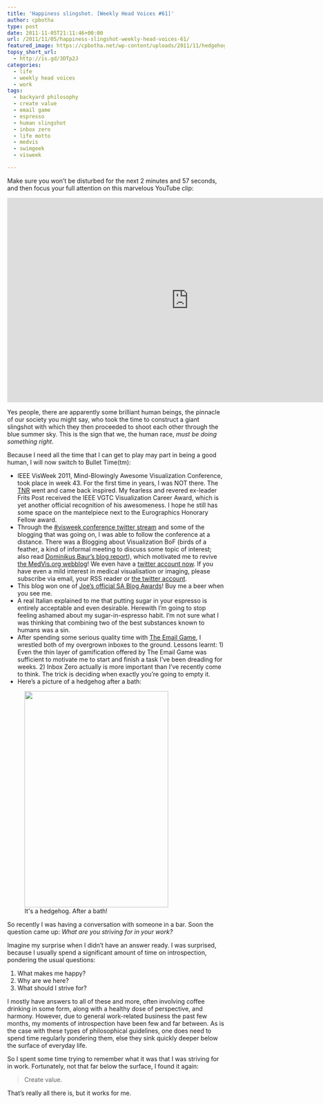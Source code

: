 ```yaml
---
title: 'Happiness slingshot. [Weekly Head Voices #61]'
author: cpbotha
type: post
date: 2011-11-05T21:11:46+00:00
url: /2011/11/05/happiness-slingshot-weekly-head-voices-61/
featured_image: https://cpbotha.net/wp-content/uploads/2011/11/hedgehog_after_a_bath-333x180.jpg
topsy_short_url:
  - http://is.gd/3DTp2J
categories:
  - life
  - weekly head voices
  - work
tags:
  - backyard philosophy
  - create value
  - email game
  - espresso
  - human slingshot
  - inbox zero
  - life motto
  - medvis
  - swimgeek
  - visweek

---
```

Make sure you won’t be disturbed for the next 2 minutes and 57 seconds, and then focus your full attention on this marvelous YouTube clip:

<div class="jetpack-video-wrapper">
<span class="embed-youtube" style="text-align:center; display: block;"><iframe allowfullscreen="true" class="youtube-player" height="473" src="https://www.youtube.com/embed/y_wkQBDDgvI?version=3&amp;rel=1&amp;fs=1&amp;autohide=2&amp;showsearch=0&amp;showinfo=1&amp;iv_load_policy=1&amp;wmode=transparent" style="border:0;" type="text/html" width="840"></iframe></span>
</div>

Yes people, there are apparently some brilliant human beings, the pinnacle of our society you might say, who took the time to construct a giant slingshot with which they then proceeded to shoot each other through the blue summer sky. This is the sign that we, the human race, _must be doing something right_.

Because I need all the time that I can get to play may part in being a good human, I will now switch to Bullet Time(tm):

  * IEEE VisWeek 2011, Mind-Blowingly Awesome Visualization Conference, took place in week 43. For the first time in years, I was NOT there. The [TNR][1] went and came back inspired. My fearless and revered ex-leader Frits Post received the IEEE VGTC Visualization Career Award, which is yet another official recognition of his awesomeness. I hope he still has some space on the mantelpiece next to the Eurographics Honorary Fellow award.
  * Through the [#visweek conference twitter stream][2] and some of the blogging that was going on, I was able to follow the conference at a distance. There was a Blogging about Visualization BoF (birds of a feather, a kind of informal meeting to discuss some topic of interest; also read [Dominikus Baur’s blog report][3]), which motivated me to revive [the MedVis.org webblog][4]! We even have a [twitter account now][5]. If you have even a mild interest in medical visualisation or imaging, please subscribe via email, your RSS reader or [the twitter account][5].
  * This blog won one of [Joe’s official SA Blog Awards][6]! Buy me a beer when you see me.
  * A real Italian explained to me that putting sugar in your espresso is entirely acceptable and even desirable. Herewith I’m going to stop feeling ashamed about my sugar-in-espresso habit. I’m not sure what I was thinking that combining two of the best substances known to humans was a sin.
  * After spending some serious quality time with [The Email Game][7], I wrestled both of my overgrown inboxes to the ground. Lessons learnt: 1) Even the thin layer of gamification offered by The Email Game was sufficient to motivate me to start and finish a task I’ve been dreading for weeks. 2) Inbox Zero actually is more important than I’ve recently come to think. The trick is deciding when exactly you’re going to empty it.
  * Here’s a picture of a hedgehog after a bath:

<div>
<figure class="wp-caption alignnone" style="width: 333px"><a href="http://www.flickr.com/photos/justinandelise/4234874994/"><img alt="" height="500" src="http://farm3.static.flickr.com/2759/4234874994_9cbf4fbf35.jpg" title="Hedgehog after a bath, found on BoingBoing." width="333"/></a><figcaption class="wp-caption-text">It's a hedgehog. After a bath!</figcaption></figure>
</div>

So recently I was having a conversation with someone in a bar. Soon the question came up: _What are you striving for in your work?_

Imagine my surprise when I didn’t have an answer ready. I was surprised, because I usually spend a significant amount of time on introspection, pondering the usual questions:

  1. What makes me happy?
  2. Why are we here?
  3. What should I strive for?

I mostly have answers to all of these and more, often involving coffee drinking in some form, along with a healthy dose of perspective, and harmony. However, due to general work-related business the past few months, my moments of introspection have been few and far between. As is the case with these types of philosophical guidelines, one does need to spend time regularly pondering them, else they sink quickly deeper below the surface of everyday life.

So I spent some time trying to remember what it was that I was striving for in work. Fortunately, not that far below the surface, I found it again:

> Create value.

That’s really all there is, but it works for me.

 [1]: /about/weekly-head-voices-abbreviations/ "WHV abbreviations page"
 [2]: https://twitter.com/#!/search?q=%23visweek "#visweek twitter stream"
 [3]: http://bowr.de/blog/?p=291 "Dominikus Baur's report on the visweek blogging BoF"
 [4]: http://medvis.org/ "medvis.org blog"
 [5]: https://twitter.com/#!/medvisorg "medvis.org twitter account"
 [6]: http://www.swimgeek.com/blog/2011/10/26/sa-blog-awards-2011/ "Joe's official SA blog awards"
 [7]: http://emailga.me/ "The Email Game"
